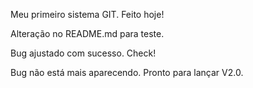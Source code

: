 Meu primeiro sistema GIT. Feito hoje!

Alteração no README.md para teste.

Bug ajustado com sucesso. Check!

Bug não está mais aparecendo. Pronto para lançar V2.0.